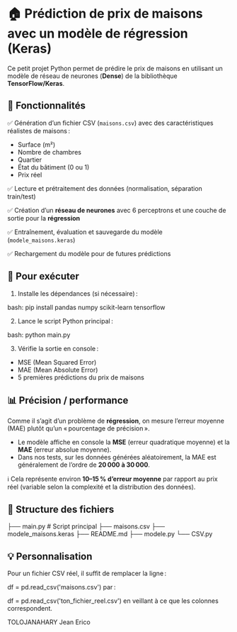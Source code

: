 # 🏠 Prédiction de prix de maisons avec un modèle de régression (Keras)

Ce petit projet Python permet de prédire le prix de maisons en utilisant un modèle de réseau de neurones (**Dense**) de la bibliothèque **TensorFlow/Keras**.

## 🔷 Fonctionnalités

✅ Génération d’un fichier CSV (`maisons.csv`) avec des caractéristiques réalistes de maisons :  
- Surface (m²)  
- Nombre de chambres  
- Quartier  
- État du bâtiment (0 ou 1)  
- Prix réel

✅ Lecture et prétraitement des données (normalisation, séparation train/test)

✅ Création d’un **réseau de neurones** avec 6 perceptrons et une couche de sortie pour la **régression**

✅ Entraînement, évaluation et sauvegarde du modèle (`modele_maisons.keras`)

✅ Rechargement du modèle pour de futures prédictions

## 🚀 Pour exécuter

1. Installe les dépendances (si nécessaire) :

bash:
pip install pandas numpy scikit-learn tensorflow

2. Lance le script Python principal :

bash:
python main.py

3. Vérifie la sortie en console :

* MSE (Mean Squared Error)
* MAE (Mean Absolute Error)
* 5 premières prédictions du prix de maisons

## 📊 Précision / performance

Comme il s’agit d’un problème de **régression**, on mesure l’erreur moyenne (MAE) plutôt qu’un « pourcentage de précision ».

* Le modèle affiche en console la **MSE** (erreur quadratique moyenne) et la **MAE** (erreur absolue moyenne).
* Dans nos tests, sur les données générées aléatoirement, la MAE est généralement de l’ordre de **20 000 à 30 000**.

ℹ️ Cela représente environ **10–15 % d’erreur moyenne** par rapport au prix réel (variable selon la complexité et la distribution des données).

## 📁 Structure des fichiers

├── main.py       # Script principal
├── maisons.csv
├── modele_maisons.keras
├── README.md
├── modele.py
└── CSV.py

## 💡 Personnalisation

Pour un fichier CSV réel, il suffit de remplacer la ligne :

df = pd.read_csv('maisons.csv')
par :

df = pd.read_csv('ton_fichier_reel.csv')
en veillant à ce que les colonnes correspondent.

TOLOJANAHARY Jean Erico